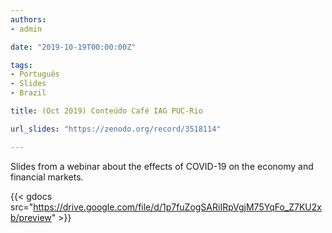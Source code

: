 ```yaml
---
authors:
- admin

date: "2019-10-19T00:00:00Z"

tags: 
- Português
- Slides
- Brazil

title: (Oct 2019) Conteúdo Café IAG PUC-Rio

url_slides: "https://zenodo.org/record/3518114"

---
```


Slides from a webinar about the effects of COVID-19 on the economy and financial markets. 

{{< gdocs src="https://drive.google.com/file/d/1p7fuZogSARiIRpVgjM75YqFo_Z7KU2xb/preview" >}}


